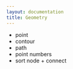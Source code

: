 ```yaml
---
layout: documentation
title: Geometry
---
```

* point
* contour
* path
* point numbers
* sort node + connect